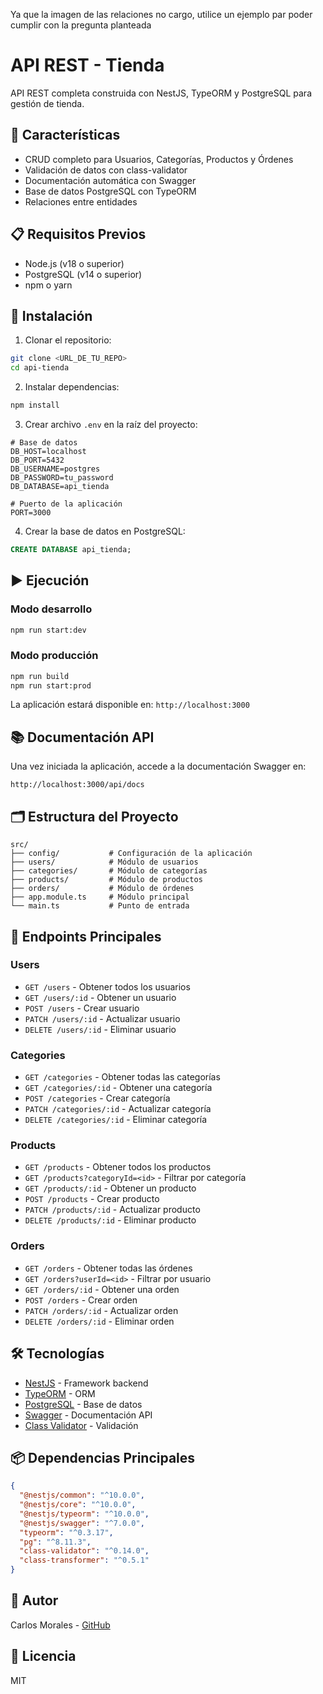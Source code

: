 Ya que la imagen de las relaciones no cargo, utilice un ejemplo par poder cumplir con la pregunta planteada 

# API REST - Tienda

API REST completa construida con NestJS, TypeORM y PostgreSQL para gestión de tienda.

## 🚀 Características

- CRUD completo para Usuarios, Categorías, Productos y Órdenes
- Validación de datos con class-validator
- Documentación automática con Swagger
- Base de datos PostgreSQL con TypeORM
- Relaciones entre entidades

## 📋 Requisitos Previos

- Node.js (v18 o superior)
- PostgreSQL (v14 o superior)
- npm o yarn

## 🔧 Instalación

1. Clonar el repositorio:
```bash
git clone <URL_DE_TU_REPO>
cd api-tienda
```

2. Instalar dependencias:
```bash
npm install
```

3. Crear archivo `.env` en la raíz del proyecto:
```env
# Base de datos
DB_HOST=localhost
DB_PORT=5432
DB_USERNAME=postgres
DB_PASSWORD=tu_password
DB_DATABASE=api_tienda

# Puerto de la aplicación
PORT=3000
```

4. Crear la base de datos en PostgreSQL:
```sql
CREATE DATABASE api_tienda;
```

## ▶️ Ejecución

### Modo desarrollo
```bash
npm run start:dev
```

### Modo producción
```bash
npm run build
npm run start:prod
```

La aplicación estará disponible en: `http://localhost:3000`

## 📚 Documentación API

Una vez iniciada la aplicación, accede a la documentación Swagger en:

```
http://localhost:3000/api/docs
```

## 🗂️ Estructura del Proyecto

```
src/
├── config/           # Configuración de la aplicación
├── users/            # Módulo de usuarios
├── categories/       # Módulo de categorías
├── products/         # Módulo de productos
├── orders/           # Módulo de órdenes
├── app.module.ts     # Módulo principal
└── main.ts           # Punto de entrada
```

## 🔗 Endpoints Principales

### Users
- `GET /users` - Obtener todos los usuarios
- `GET /users/:id` - Obtener un usuario
- `POST /users` - Crear usuario
- `PATCH /users/:id` - Actualizar usuario
- `DELETE /users/:id` - Eliminar usuario

### Categories
- `GET /categories` - Obtener todas las categorías
- `GET /categories/:id` - Obtener una categoría
- `POST /categories` - Crear categoría
- `PATCH /categories/:id` - Actualizar categoría
- `DELETE /categories/:id` - Eliminar categoría

### Products
- `GET /products` - Obtener todos los productos
- `GET /products?categoryId=<id>` - Filtrar por categoría
- `GET /products/:id` - Obtener un producto
- `POST /products` - Crear producto
- `PATCH /products/:id` - Actualizar producto
- `DELETE /products/:id` - Eliminar producto

### Orders
- `GET /orders` - Obtener todas las órdenes
- `GET /orders?userId=<id>` - Filtrar por usuario
- `GET /orders/:id` - Obtener una orden
- `POST /orders` - Crear orden
- `PATCH /orders/:id` - Actualizar orden
- `DELETE /orders/:id` - Eliminar orden

## 🛠️ Tecnologías

- [NestJS](https://nestjs.com/) - Framework backend
- [TypeORM](https://typeorm.io/) - ORM
- [PostgreSQL](https://www.postgresql.org/) - Base de datos
- [Swagger](https://swagger.io/) - Documentación API
- [Class Validator](https://github.com/typestack/class-validator) - Validación

## 📦 Dependencias Principales

```json
{
  "@nestjs/common": "^10.0.0",
  "@nestjs/core": "^10.0.0",
  "@nestjs/typeorm": "^10.0.0",
  "@nestjs/swagger": "^7.0.0",
  "typeorm": "^0.3.17",
  "pg": "^8.11.3",
  "class-validator": "^0.14.0",
  "class-transformer": "^0.5.1"
}
```


## 👤 Autor

Carlos Morales - [GitHub](https://github.com/CarlosMorales07)

## 📄 Licencia

MIT
